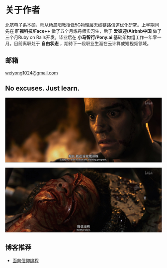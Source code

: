 # 关于作者
北航电子系本硕，师从杨晨阳教授做5G物理层无线链路信道优化研究。上学期间先在 **旷视科技/Face++** 做了五个月炼丹师实习生，后于 **爱彼迎/Airbnb中国** 做了三个月Ruby on Rails开发。毕业后在 **小马智行/Pony.ai** 基础架构组工作一年零一月。目前离职处于 **自由状态** ，期待下一段职业生涯在云计算或短视频领域。

## 邮箱
weiyong1024@gmail.com

## No excuses. Just learn.
![DID_NOT_FINISH](./did_not_finish.jpg)

![NEITHER_DO_I](./neither_do_i.jpg)

## 博客推荐

* [面向信仰编程](https://draveness.me/)